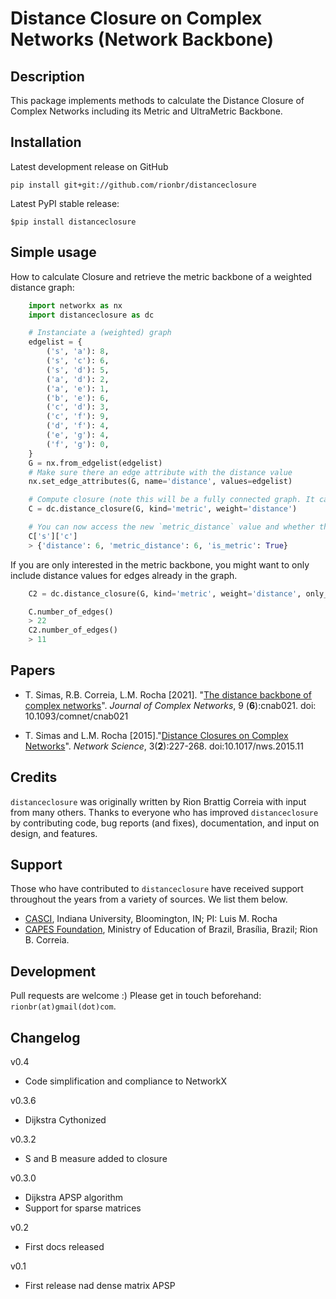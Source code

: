 Distance Closure on Complex Networks (Network Backbone)
=======================================================


Description
-------------

This package implements methods to calculate the Distance Closure of Complex Networks including its Metric and UltraMetric Backbone.


Installation
---------------

Latest development release on GitHub

```
pip install git+git://github.com/rionbr/distanceclosure
```

Latest PyPI stable release:

```
$pip install distanceclosure
```


Simple usage
------------

How to calculate Closure and retrieve the metric backbone of a weighted distance graph:

```python
    import networkx as nx
    import distanceclosure as dc

    # Instanciate a (weighted) graph
    edgelist = {
        ('s', 'a'): 8,
        ('s', 'c'): 6,
        ('s', 'd'): 5,
        ('a', 'd'): 2,
        ('a', 'e'): 1,
        ('b', 'e'): 6,
        ('c', 'd'): 3,
        ('c', 'f'): 9,
        ('d', 'f'): 4,
        ('e', 'g'): 4,
        ('f', 'g'): 0,
    }
    G = nx.from_edgelist(edgelist)
    # Make sure there an edge attribute with the distance value
    nx.set_edge_attributes(G, name='distance', values=edgelist)

    # Compute closure (note this will be a fully connected graph. It can be slow for large graphs)
    C = dc.distance_closure(G, kind='metric', weight='distance')

    # You can now access the new `metric_distance` value and whether the edge is part of the metric backbone.
    C['s']['c']
    > {'distance': 6, 'metric_distance': 6, 'is_metric': True}
```

If you are only interested in the metric backbone, you might want to only include distance values for edges already in the graph.

```python
    C2 = dc.distance_closure(G, kind='metric', weight='distance', only_backbone=True)

    C.number_of_edges()
    > 22
    C2.number_of_edges()
    > 11
```

Papers
-------

- T. Simas, R.B. Correia, L.M. Rocha [2021]. "[The distance backbone of complex networks](https://academic.oup.com/comnet/article/9/6/cnab021/6403661)". *Journal of Complex Networks*, 9 (**6**):cnab021. doi: 10.1093/comnet/cnab021

- T. Simas and L.M. Rocha [2015]."[Distance Closures on Complex Networks](http://www.informatics.indiana.edu/rocha/publications/NWS14.php)". *Network Science*, 3(**2**):227-268. doi:10.1017/nws.2015.11


Credits
--------

``distanceclosure`` was originally written by Rion Brattig Correia with input from many others. Thanks to everyone who has improved ``distanceclosure`` by contributing code, bug reports (and fixes), documentation, and input on design, and features.


Support
-------

Those who have contributed to ``distanceclosure`` have received support throughout the years from a variety of sources.  We list them below.

- [CASCI](https://homes.luddy.indiana.edu/rocha/casci.php), Indiana University, Bloomington, IN; PI: Luis M. Rocha
- [CAPES Foundation](https://www.gov.br/capes/pt-br), Ministry of Education of Brazil, Brasília, Brazil; Rion B. Correia.


Development
-----------

Pull requests are welcome :) Please get in touch beforehand: `rionbr(at)gmail(dot)com`.


Changelog
---------

v0.4
- Code simplification and compliance to NetworkX

v0.3.6
- Dijkstra Cythonized

v0.3.2
- S and B measure added to closure

v0.3.0
- Dijkstra APSP algorithm
- Support for sparse matrices

v0.2
- First docs released

v0.1
- First release nad dense matrix APSP